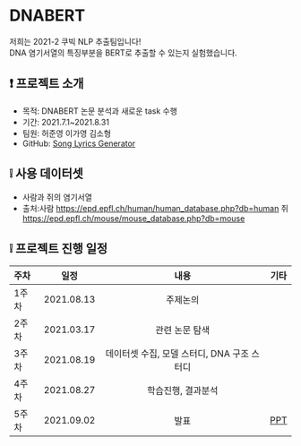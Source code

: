 # DNABERT

저희는 2021-2 쿠빅 NLP 추출팀입니다!   
DNA 염기서열의 특징부분을 BERT로 추출할 수 있는지 실험했습니다. 


## ❗ 프로젝트 소개
- 목적: DNABERT 논문 분석과 새로운 task 수행
- 기간: 2021.7.1~2021.8.31
- 팀원: 허준영 이가영 김소형
- GitHub: [Song Lyrics Generator](https://github.com/gjwnsdud5076/DNABERT.git)  

## ❕ 사용 데이터셋
- 사람과 쥐의 염기서열
- 출처:사람 https://epd.epfl.ch/human/human_database.php?db=human
       쥐 https://epd.epfl.ch/mouse/mouse_database.php?db=mouse

## ❕ 프로젝트 진행 일정  

|   주차   |   일정   |   내용   |   기타   |
|:----------------------------|:----------------------------:|:--------------------:|:-----------------:|
|  1주차  | 2021.08.13 |  주제논의 | |
|  2주차  | 2021.03.17 |  관련 논문 탐색|  |
|  3주차  | 2021.08.19 |  데이터셋 수집, 모델 스터디, DNA 구조 스터디 |  |
|  4주차  | 2021.08.27 |  학습진행, 결과분석 |  |
|  5주차  | 2021.09.02 |  발표 | [PPT](https://drive.google.com/file/d/1FE8h1qt2b3YUsxEM10OkLFE3aibm2GPE/view?usp=sharing) |
